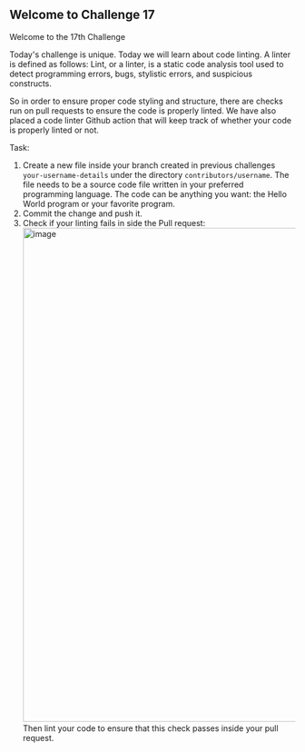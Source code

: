 ## Welcome to Challenge 17

Welcome to the 17th Challenge 

Today's challenge is unique. Today we will learn about code linting. A linter is defined as follows:
Lint, or a linter, is a static code analysis tool used to detect programming errors, bugs, stylistic errors, and suspicious constructs.

So in order to ensure proper code styling and structure, there are checks run on pull requests to ensure the code is properly linted. We have also placed a code linter Github action that will keep track of whether your code is properly linted or not.

Task: 
1. Create a new file inside your branch created in previous challenges ``your-username-details`` under the directory ``contributors/username``. The file needs to be a source code file written in your preferred programming language. The code can be anything you want: the Hello World program or your favorite program.
2. Commit the change and push it.
3. Check if your linting fails in side the Pull request: <img width="870" alt="image" src="https://user-images.githubusercontent.com/19529592/190969615-f3205b26-83eb-4b5f-b7a5-19567a575a9a.png"> <br> Then lint your code to ensure that this check passes inside your pull request.

